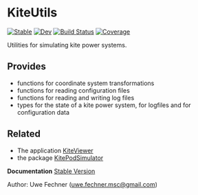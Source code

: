 # KiteUtils

[![Stable](https://img.shields.io/badge/docs-stable-blue.svg)](https://ufechner7.github.io/KiteUtils.jl/stable)
[![Dev](https://img.shields.io/badge/docs-dev-blue.svg)](https://ufechner7.github.io/KiteUtils.jl/dev)
[![Build Status](https://github.com/ufechner7/KiteUtils.jl/actions/workflows/CI.yml/badge.svg?branch=main)](https://github.com/ufechner7/KiteUtils.jl/actions/workflows/CI.yml?query=branch%3Amain)
[![Coverage](https://codecov.io/gh/ufechner7/KiteUtils.jl/branch/main/graph/badge.svg)](https://codecov.io/gh/ufechner7/KiteUtils.jl)

Utilities for simulating kite power systems.

## Provides 

- functions for coordinate system transformations
- functions for reading configuration files
- functions for reading and writing log files
- types for the state of a kite power system, for logfiles and for configuration data

## Related
- The application [KiteViewer](https://github.com/ufechner7/KiteViewer)
- the package [KitePodSimulator](https://github.com/ufechner7/KitePodSimulator.jl)

**Documentation** [Stable Version](https://ufechner7.github.io/KiteUtils.jl/stable)

Author: Uwe Fechner (uwe.fechner.msc@gmail.com)

